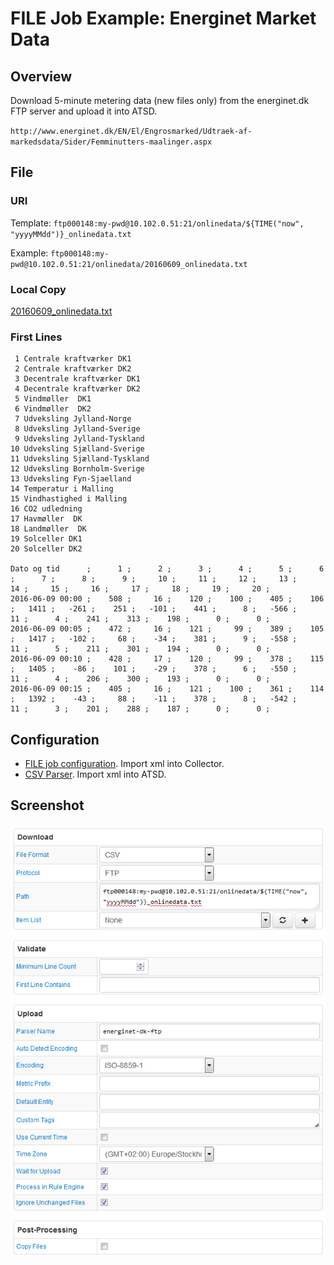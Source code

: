 # FILE Job Example: Energinet Market Data

## Overview

Download 5-minute metering data (new files only) from the energinet.dk FTP server and upload it into ATSD.

`http://www.energinet.dk/EN/El/Engrosmarked/Udtraek-af-markedsdata/Sider/Femminutters-maalinger.aspx`

## File

### URI

Template: `ftp000148:my-pwd@10.102.0.51:21/onlinedata/${TIME("now", "yyyyMMdd")}_onlinedata.txt`

Example: `ftp000148:my-pwd@10.102.0.51:21/onlinedata/20160609_onlinedata.txt`

### Local Copy

[20160609_onlinedata.txt](20160609_onlinedata.txt)

### First Lines

```ls
 1 Centrale kraftværker DK1
 2 Centrale kraftværker DK2
 3 Decentrale kraftværker DK1
 4 Decentrale kraftværker DK2
 5 Vindmøller  DK1
 6 Vindmøller  DK2
 7 Udveksling Jylland-Norge
 8 Udveksling Jylland-Sverige
 9 Udveksling Jylland-Tyskland
10 Udveksling Sjælland-Sverige
11 Udveksling Sjælland-Tyskland
12 Udveksling Bornholm-Sverige
13 Udveksling Fyn-Sjaelland
14 Temperatur i Malling
15 Vindhastighed i Malling
16 CO2 udledning
17 Havmøller  DK
18 Landmøller  DK
19 Solceller DK1
20 Solceller DK2

Dato og tid      ;      1 ;      2 ;      3 ;      4 ;      5 ;      6 ;      7 ;      8 ;      9 ;     10 ;     11 ;     12 ;     13 ;     14 ;     15 ;     16 ;     17 ;     18 ;     19 ;     20 ;
2016-06-09 00:00 ;    508 ;     16 ;    120 ;    100 ;    405 ;    106 ;   1411 ;   -261 ;    251 ;   -101 ;    441 ;      8 ;   -566 ;     11 ;      4 ;    241 ;    313 ;    198 ;      0 ;      0 ;
2016-06-09 00:05 ;    472 ;     16 ;    121 ;     99 ;    389 ;    105 ;   1417 ;   -102 ;     68 ;    -34 ;    381 ;      9 ;   -558 ;     11 ;      5 ;    211 ;    301 ;    194 ;      0 ;      0 ;
2016-06-09 00:10 ;    428 ;     17 ;    120 ;     99 ;    378 ;    115 ;   1405 ;    -86 ;    101 ;    -29 ;    378 ;      6 ;   -550 ;     11 ;      4 ;    206 ;    300 ;    193 ;      0 ;      0 ;
2016-06-09 00:15 ;    405 ;     16 ;    121 ;    100 ;    361 ;    114 ;   1392 ;    -43 ;     88 ;    -11 ;    378 ;      8 ;   -542 ;     11 ;      3 ;    201 ;    288 ;    187 ;      0 ;      0 ;
```

## Configuration

* [FILE job configuration](energinet-ftp-job.xml). Import xml into Collector.
* [CSV Parser](energinet-ftp-parser.xml). Import xml into ATSD.

## Screenshot

![Job Screenshot](energinet-ftp-config.png)
